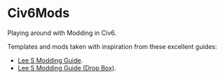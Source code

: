 # Civ6Mods
Playing around with Modding in Civ6.

Templates and mods taken with inspiration from these excellent guides:
 
* [Lee S Modding Guide](https://forums.civfanatics.com/threads/lees-civilization-6-modding-guide.644687/).
* [Lee S Modding Guide (Drop Box)](https://www.dropbox.com/scl/fi/nn601zq4bpn7mjthn0ki3/CIVILIZATION-6-MODDING-GUIDE.pdf?rlkey=y5uqz7nx1c17rvn5l3b4tm8ph&e=1&dl=0).
